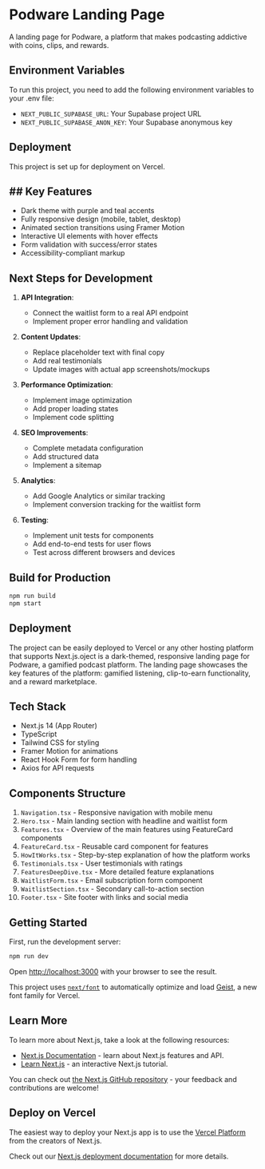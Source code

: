 # Podware Landing Page

A landing page for Podware, a platform that makes podcasting addictive with coins, clips, and rewards.

## Environment Variables

To run this project, you need to add the following environment variables to your .env file:

- `NEXT_PUBLIC_SUPABASE_URL`: Your Supabase project URL
- `NEXT_PUBLIC_SUPABASE_ANON_KEY`: Your Supabase anonymous key

## Deployment

This project is set up for deployment on Vercel.

## ## Key Features
- Dark theme with purple and teal accents
- Fully responsive design (mobile, tablet, desktop)
- Animated section transitions using Framer Motion
- Interactive UI elements with hover effects
- Form validation with success/error states
- Accessibility-compliant markup

## Next Steps for Development
1. **API Integration**: 
   - Connect the waitlist form to a real API endpoint
   - Implement proper error handling and validation

2. **Content Updates**:
   - Replace placeholder text with final copy
   - Add real testimonials
   - Update images with actual app screenshots/mockups

3. **Performance Optimization**:
   - Implement image optimization
   - Add proper loading states
   - Implement code splitting

4. **SEO Improvements**:
   - Complete metadata configuration
   - Add structured data
   - Implement a sitemap

5. **Analytics**:
   - Add Google Analytics or similar tracking
   - Implement conversion tracking for the waitlist form

6. **Testing**:
   - Implement unit tests for components
   - Add end-to-end tests for user flows
   - Test across different browsers and devices

## Build for Production
```bash
npm run build
npm start
```

## Deployment
The project can be easily deployed to Vercel or any other hosting platform that supports Next.js.oject is a dark-themed, responsive landing page for Podware, a gamified podcast platform. The landing page showcases the key features of the platform: gamified listening, clip-to-earn functionality, and a reward marketplace.

## Tech Stack
- Next.js 14 (App Router)
- TypeScript
- Tailwind CSS for styling
- Framer Motion for animations
- React Hook Form for form handling
- Axios for API requests

## Components Structure
1. `Navigation.tsx` - Responsive navigation with mobile menu
2. `Hero.tsx` - Main landing section with headline and waitlist form
3. `Features.tsx` - Overview of the main features using FeatureCard components
4. `FeatureCard.tsx` - Reusable card component for features
5. `HowItWorks.tsx` - Step-by-step explanation of how the platform works
6. `Testimonials.tsx` - User testimonials with ratings
7. `FeaturesDeepDive.tsx` - More detailed feature explanations
8. `WaitlistForm.tsx` - Email subscription form component
9. `WaitlistSection.tsx` - Secondary call-to-action section
10. `Footer.tsx` - Site footer with links and social media

## Getting Started

First, run the development server:

```bash
npm run dev
```

Open [http://localhost:3000](http://localhost:3000) with your browser to see the result.

This project uses [`next/font`](https://nextjs.org/docs/app/building-your-application/optimizing/fonts) to automatically optimize and load [Geist](https://vercel.com/font), a new font family for Vercel.

## Learn More

To learn more about Next.js, take a look at the following resources:

- [Next.js Documentation](https://nextjs.org/docs) - learn about Next.js features and API.
- [Learn Next.js](https://nextjs.org/learn) - an interactive Next.js tutorial.

You can check out [the Next.js GitHub repository](https://github.com/vercel/next.js) - your feedback and contributions are welcome!

## Deploy on Vercel

The easiest way to deploy your Next.js app is to use the [Vercel Platform](https://vercel.com/new?utm_medium=default-template&filter=next.js&utm_source=create-next-app&utm_campaign=create-next-app-readme) from the creators of Next.js.

Check out our [Next.js deployment documentation](https://nextjs.org/docs/app/building-your-application/deploying) for more details.
